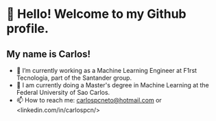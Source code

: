 # 👋 Hello! Welcome to my Github profile.
## My name is Carlos!

- 🔭 I’m currently working as a Machine Learning Engineer at F1rst Tecnologia, part of the Santander group.
- 🌱 I am currently doing a Master's degree in Machine Learning at the Federal University of Sao Carlos.
- 📫 How to reach me: carlospcneto@hotmail.com or <linkedin.com/in/carlospcn/>

